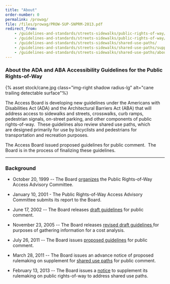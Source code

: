 ```yaml
---
title: "About"
order-number: 0
permalink: /prowag/
file: /files/prowag/PROW-SUP-SNPRM-2013.pdf
redirect_from:
    - /guidelines-and-standards/streets-sidewalks/public-rights-of-way/
    - /guidelines-and-standards/streets-sidewalks/public-rights-of-way/proposed-rights-of-way-guidelines/
    - /guidelines-and-standards/streets-sidewalks/shared-use-paths/
    - /guidelines-and-standards/streets-sidewalks/shared-use-paths/supplemental-notice/
    - /guidelines-and-standards/streets-sidewalks/shared-use-paths/about-this-rulemaking/
---
```

### About the ADA and ABA Accessibility Guidelines for the Public Rights-of-Way

{% asset stock/cane.jpg class="img-right shadow radius-lg" alt="cane trailing detectable surface"%}

The Access Board is developing new guidelines under the Americans with Disabilities Act (ADA) and the Architectural Barriers Act (ABA) that will address access to sidewalks and streets, crosswalks, curb ramps, pedestrian signals, on-street parking, and other components of public rights-of-way.  These guidelines also review shared use paths, which are designed primarily for use by bicyclists and pedestrians for transportation and recreation purposes. 

The Access Board issued proposed guidelines for public comment.  The Board is in the process of finalizing these guidelines.    


---


### Background

- October 20, 1999 -- The Board [organizes](https://www.federalregister.gov/documents/1999/10/20/99-27329/public-rights-of-way-access-advisory-committee-meeting) the Public Rights-of-Way Access Advisory Committee.

- January 10, 2001 - The Public Rights-of-Way Access Advisory Committee submits its report to the Board.

- June 17, 2002 -- The Board releases [draft guidelines](https://www.federalregister.gov/documents/2002/06/17/02-15117/americans-with-disabilities-act-ada-accessibility-guidelines-for-buildings-and-facilities) for public comment.

- November 23, 2005 -- The Board releases [revised draft guidelines ](https://www.federalregister.gov/documents/2005/11/23/05-23161/americans-with-disabilities-act-ada-accessibility-guidelines-for-buildings-and-facilities)for purposes of gathering information for a cost analysis.

- July 26, 2011 -- The Board issues [proposed guidelines](https://www.regulations.gov/document?D=ATBCB-2011-0004-0347) for public comment.

- March 28, 2011 -- The Board issues an advance notice of proposed rulemaking on supplement for [shared use paths](https://www.regulations.gov/document?D=ATBCB-2011-0002-0001) for public comment.

- February 13, 2013 -- The Board issues a [notice](https://www.regulations.gov/document?D=ATBCB-2013-0002-0001) to supplement its rulemaking on public rights-of-way to address shared use paths.
